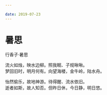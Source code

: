 ```yaml
---
 
date: 2019-07-23
---
```


# 暑思

行香子·暑思

流火如烛，映水边柳。照我眠、子规啾啾。<br>
梦回旧时，明月何有。向望海楼，金牛岭，陆水舟。<br>

怡然偷乐，故地神游。待得醒、流水依旧。<br>
逝者如斯，故人知否。但昨日休，今日静，明日悠。
